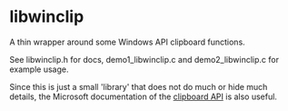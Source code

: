 # libwinclip
A thin wrapper around some Windows API clipboard functions.

See libwinclip.h for docs, demo1_libwinclip.c and demo2_libwinclip.c for example usage.

Since this is just a small 'library' that does not do much or hide much details,
the Microsoft documentation of the [clipboard API](https://docs.microsoft.com/en-us/windows/win32/dataxchg/clipboard) is also useful.
